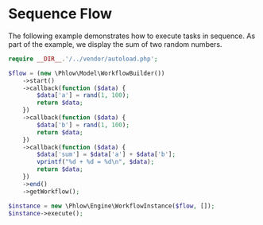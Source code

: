# Sequence Flow
The following example demonstrates how to execute tasks in sequence. As part of the example, we display the sum of two random numbers.

``` php
require __DIR__.'/../vendor/autoload.php';

$flow = (new \Phlow\Model\WorkflowBuilder())
    ->start()
    ->callback(function ($data) {
        $data['a'] = rand(1, 100);
        return $data;
    })
    ->callback(function ($data) {
        $data['b'] = rand(1, 100);
        return $data;
    })
    ->callback(function ($data) {
        $data['sum'] = $data['a'] + $data['b'];
        vprintf("%d + %d = %d\n", $data);
        return $data;
    })
    ->end()
    ->getWorkflow();

$instance = new \Phlow\Engine\WorkflowInstance($flow, []);
$instance->execute();
``` 